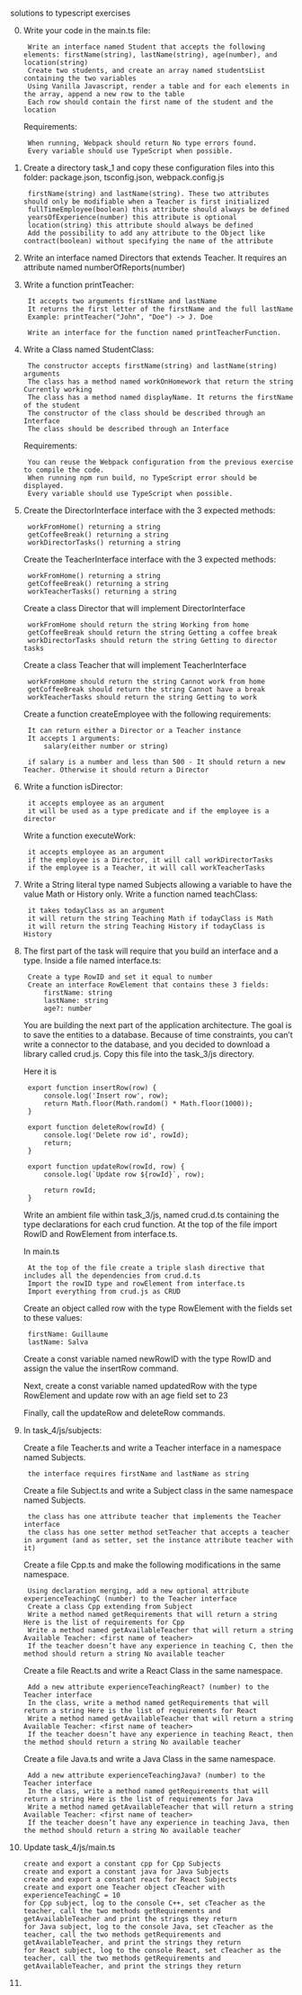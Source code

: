 solutions to typescript exercises

0. Write your code in the main.ts file:

        Write an interface named Student that accepts the following elements: firstName(string), lastName(string), age(number), and location(string)
        Create two students, and create an array named studentsList containing the two variables
        Using Vanilla Javascript, render a table and for each elements in the array, append a new row to the table
        Each row should contain the first name of the student and the location

    Requirements:

        When running, Webpack should return No type errors found.
        Every variable should use TypeScript when possible.

1. Create a directory task_1 and copy these configuration files into this folder: package.json, tsconfig.json, webpack.config.js

        firstName(string) and lastName(string). These two attributes should only be modifiable when a Teacher is first initialized
        fullTimeEmployee(boolean) this attribute should always be defined
        yearsOfExperience(number) this attribute is optional
        location(string) this attribute should always be defined
        Add the possibility to add any attribute to the Object like contract(boolean) without specifying the name of the attribute

2. Write an interface named Directors that extends Teacher. It requires an attribute named numberOfReports(number)

3. Write a function printTeacher:

        It accepts two arguments firstName and lastName
        It returns the first letter of the firstName and the full lastName
        Example: printTeacher("John", "Doe") -> J. Doe

        Write an interface for the function named printTeacherFunction.

4. Write a Class named StudentClass:

        The constructor accepts firstName(string) and lastName(string) arguments
        The class has a method named workOnHomework that return the string Currently working
        The class has a method named displayName. It returns the firstName of the student
        The constructor of the class should be described through an Interface
        The class should be described through an Interface

    Requirements:

        You can reuse the Webpack configuration from the previous exercise to compile the code.
        When running npm run build, no TypeScript error should be displayed.
        Every variable should use TypeScript when possible.

5. Create the DirectorInterface interface with the 3 expected methods:

        workFromHome() returning a string
        getCoffeeBreak() returning a string
        workDirectorTasks() returning a string

    Create the TeacherInterface interface with the 3 expected methods:
    
        workFromHome() returning a string
        getCoffeeBreak() returning a string
        workTeacherTasks() returning a string

    Create a class Director that will implement DirectorInterface

        workFromHome should return the string Working from home
        getCoffeeBreak should return the string Getting a coffee break
        workDirectorTasks should return the string Getting to director tasks

    Create a class Teacher that will implement TeacherInterface

        workFromHome should return the string Cannot work from home
        getCoffeeBreak should return the string Cannot have a break
        workTeacherTasks should return the string Getting to work

    Create a function createEmployee with the following requirements:

        It can return either a Director or a Teacher instance
        It accepts 1 arguments:
            salary(either number or string)
        
        if salary is a number and less than 500 - It should return a new Teacher. Otherwise it should return a Director

6. Write a function isDirector:

        it accepts employee as an argument
        it will be used as a type predicate and if the employee is a director

    Write a function executeWork:

        it accepts employee as an argument
        if the employee is a Director, it will call workDirectorTasks
        if the employee is a Teacher, it will call workTeacherTasks

7. Write a String literal type named Subjects allowing a variable to have the value Math or History only. Write a function named teachClass:

        it takes todayClass as an argument
        it will return the string Teaching Math if todayClass is Math
        it will return the string Teaching History if todayClass is History

8. The first part of the task will require that you build an interface and a type. Inside a file named interface.ts:

        Create a type RowID and set it equal to number
        Create an interface RowElement that contains these 3 fields:
            firstName: string
            lastName: string
            age?: number
    
    You are building the next part of the application architecture. The goal is to save the entities to a database. Because of time constraints, you can’t write a connector to the database, and you decided to download a library called crud.js. Copy this file into the task_3/js directory.

    Here it is

        export function insertRow(row) {
            console.log('Insert row', row);
            return Math.floor(Math.random() * Math.floor(1000));
        }

        export function deleteRow(rowId) {
            console.log('Delete row id', rowId);
            return;
        }

        export function updateRow(rowId, row) {
            console.log(`Update row ${rowId}`, row);

            return rowId;
        }

    Write an ambient file within task_3/js, named crud.d.ts containing the type declarations for each crud function. At the top of the file import RowID and RowElement from interface.ts.

    In main.ts

        At the top of the file create a triple slash directive that includes all the dependencies from crud.d.ts
        Import the rowID type and rowElement from interface.ts
        Import everything from crud.js as CRUD

    Create an object called row with the type RowElement with the fields set to these values:

        firstName: Guillaume
        lastName: Salva

    Create a const variable named newRowID with the type RowID and assign the value the insertRow command.

    Next, create a const variable named updatedRow with the type RowElement and update row with an age field set to 23

    Finally, call the updateRow and deleteRow commands.


9. In task_4/js/subjects:

    Create a file Teacher.ts and write a Teacher interface in a namespace named Subjects.

        the interface requires firstName and lastName as string

    Create a file Subject.ts and write a Subject class in the same namespace named Subjects.

        the class has one attribute teacher that implements the Teacher interface
        the class has one setter method setTeacher that accepts a teacher in argument (and as setter, set the instance attribute teacher with it)

    Create a file Cpp.ts and make the following modifications in the same namespace.

        Using declaration merging, add a new optional attribute experienceTeachingC (number) to the Teacher interface
        Create a class Cpp extending from Subject
        Write a method named getRequirements that will return a string Here is the list of requirements for Cpp
        Write a method named getAvailableTeacher that will return a string Available Teacher: <first name of teacher>
        If the teacher doesn’t have any experience in teaching C, then the method should return a string No available teacher

    Create a file React.ts and write a React Class in the same namespace.

        Add a new attribute experienceTeachingReact? (number) to the Teacher interface
        In the class, write a method named getRequirements that will return a string Here is the list of requirements for React
        Write a method named getAvailableTeacher that will return a string Available Teacher: <first name of teacher>
        If the teacher doesn’t have any experience in teaching React, then the method should return a string No available teacher

    Create a file Java.ts and write a Java Class in the same namespace.

        Add a new attribute experienceTeachingJava? (number) to the Teacher interface
        In the class, write a method named getRequirements that will return a string Here is the list of requirements for Java
        Write a method named getAvailableTeacher that will return a string Available Teacher: <first name of teacher>
        If the teacher doesn’t have any experience in teaching Java, then the method should return a string No available teacher

10. Update task_4/js/main.ts

        create and export a constant cpp for Cpp Subjects
        create and export a constant java for Java Subjects
        create and export a constant react for React Subjects
        create and export one Teacher object cTeacher with experienceTeachingC = 10
        for Cpp subject, log to the console C++, set cTeacher as the teacher, call the two methods getRequirements and getAvailableTeacher and print the strings they return
        for Java subject, log to the console Java, set cTeacher as the teacher, call the two methods getRequirements and getAvailableTeacher, and print the strings they return
        for React subject, log to the console React, set cTeacher as the teacher, call the two methods getRequirements and getAvailableTeacher, and print the strings they return

11. 